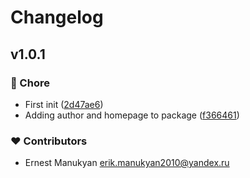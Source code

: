 # Changelog


## v1.0.1


### 🏡 Chore

- First init ([2d47ae6](https://github.com/brokuka/template-copyright/commit/2d47ae6))
- Adding author and homepage to package ([f366461](https://github.com/brokuka/template-copyright/commit/f366461))

### ❤️ Contributors

- Ernest Manukyan <erik.manukyan2010@yandex.ru>

